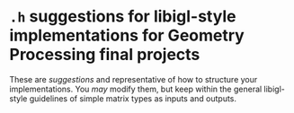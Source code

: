 # `.h` suggestions for libigl-style implementations for Geometry Processing final projects

These are _suggestions_ and representative of how to structure your
implementations. You _may_ modify them, but keep within the general libigl-style
guidelines of simple matrix types as inputs and outputs.
